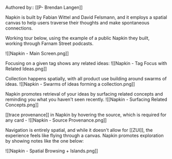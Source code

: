 Authored by:: [[P- Brendan Langen]]

Napkin is built by Fabian Wittel and David Felsmann, and it employs a spatial canvas to help users traverse their thoughts and make spontaneous connections. 

Working tour below, using the example of a public Napkin they built, working through Farnam Street podcasts. 



![[Napkin - Main Screen.png]]

Focusing on a given tag shows any related ideas:
![[Napkin - Tag Focus with Related Ideas.png]]

Collection happens spatially, with all product use building around swarms of ideas. 
![[Napkin - Swarms of ideas forming a collection.png]]

Napkin promotes retrieval of your ideas by surfacing related concepts and reminding you what you haven't seen recently. 
![[Napkin - Surfacing Related Concepts.png]]

[[trace provenance]] in Napkin by hovering the source, which is required for any card - ![[Napkin - Source Provenance.png]]

Navigation is entirely spatial, and while it doesn't allow for [[ZUI]], the experience feels like flying through a canvas. Napkin promotes exploration by showing notes like the one below: 

![[Napkin - Spatial Browsing + Islands.png]]